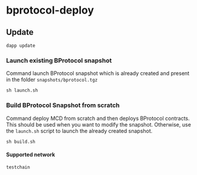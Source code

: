 # bprotocol-deploy

## Update

    dapp update

### Launch existing BProtocol snapshot

Command launch BProtocol snapshot which is already created and present in the folder `snapshots/bprotocol.tgz`

    sh launch.sh

### Build BProtocol Snapshot from scratch

Command deploy MCD from scratch and then deploys BProtocol contracts. This should be used when you want to modify the snapshot. Otherwise, use the `launch.sh` script to launch the already created snapshot.

    sh build.sh

#### Supported network

    testchain
